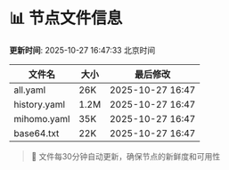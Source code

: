 # 📊 节点文件信息

**更新时间**: 2025-10-27 16:47:33 北京时间

| 文件名 | 大小 | 最后修改 |
|--------|------|----------|
| all.yaml | 26K | 2025-10-27 16:47 |
| history.yaml | 1.2M | 2025-10-27 16:47 |
| mihomo.yaml | 35K | 2025-10-27 16:47 |
| base64.txt | 22K | 2025-10-27 16:47 |

> 🔄 文件每30分钟自动更新，确保节点的新鲜度和可用性
